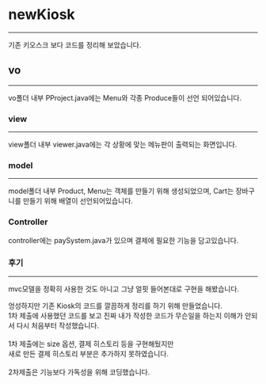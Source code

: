# newKiosk

---

기존 키오스크 보다 코드를 정리해 보았습니다.

## vo

---

vo폴더 내부 PProject.java에는 Menu와 각종 Produce들이 선언 되어있습니다.

### view

---
view폴더 내부 viewer.java에는 각 상황에 맞는 메뉴판이 출력되는 화면입니다.

### model 

---
model폴더 내부 Product, Menu는 객체를 만들기 위해 생성되었으며, Cart는 장바구니를 만들기 위해 배열이 선언되어있습니다.

### Controller
controller에는 paySystem.java가 있으며 결제에 필요한 기능을 담고있습니다.



### 후기

---
mvc모델을 정확히 사용한 것도 아니고 그냥 얼핏 들어본대로 구현을 해봤습니다. <br>

엉성하지만 기존 Kiosk의 코드를 깔끔하게 정리를 하기 위해 만들었습니다.
<br>
1차 제출에 사용했던 코드를 보고 진짜 내가 작성한 코드가 무슨일을 하는지 이해가 안되서
다시 처음부터 작성했습니다.
<br><br>
1차 제출에는 size 옵션, 결제 히스토리 등을 구현해뒀지만
<br>
새로 만든 결제 히스토리 부분은 추가하지 못하였습니다.
<br><br>
2차제출은 기능보다 가독성을 위해 코딩했습니다.<br>

